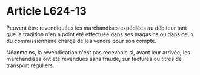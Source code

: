 # Article L624-13

Peuvent être revendiquées les marchandises expédiées au débiteur tant que la tradition n'en a point été effectuée dans ses magasins ou dans ceux du commissionnaire chargé de les vendre pour son compte.

Néanmoins, la revendication n'est pas recevable si, avant leur arrivée, les marchandises ont été revendues sans fraude, sur factures ou titres de transport réguliers.
